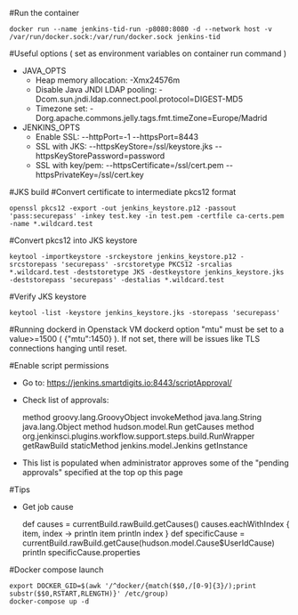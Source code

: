 
#Run the container
```
docker run --name jenkins-tid-run -p8080:8080 -d --network host -v /var/run/docker.sock:/var/run/docker.sock jenkins-tid
```

#Useful options ( set as environment variables on container run command )
  - JAVA_OPTS
    - Heap memory allocation: -Xmx24576m 
    - Disable Java JNDI LDAP pooling: -Dcom.sun.jndi.ldap.connect.pool.protocol=DIGEST-MD5
    - Timezone set: -Dorg.apache.commons.jelly.tags.fmt.timeZone=Europe/Madrid
  - JENKINS_OPTS
    - Enable SSL: --httpPort=-1 --httpsPort=8443
    - SSL with JKS: --httpsKeyStore=/ssl/keystore.jks --httpsKeyStorePassword=password
    - SSL with key/pem: --httpsCertificate=/ssl/cert.pem  --httpsPrivateKey=/ssl/cert.key

#JKS build 
  #Convert certificate to intermediate pkcs12 format
  ```
  openssl pkcs12 -export -out jenkins_keystore.p12 -passout 'pass:securepass' -inkey test.key -in test.pem -certfile ca-certs.pem -name *.wildcard.test
  ```
  #Convert pkcs12 into JKS keystore
  ```
  keytool -importkeystore -srckeystore jenkins_keystore.p12 -srcstorepass 'securepass' -srcstoretype PKCS12 -srcalias *.wildcard.test -deststoretype JKS -destkeystore jenkins_keystore.jks -deststorepass 'securepass' -destalias *.wildcard.test
  ```
  #Verify JKS keystore
  ```
  keytool -list -keystore jenkins_keystore.jks -storepass 'securepass'
  ```

#Running dockerd in Openstack VM
  dockerd option "mtu" must be set to a value>=1500 ( {"mtu":1450} ). If not set, there will be issues like TLS connections hanging until reset.

#Enable script permissions

  - Go to: https://jenkins.smartdigits.io:8443/scriptApproval/
  - Check list of approvals:

    method groovy.lang.GroovyObject invokeMethod java.lang.String java.lang.Object
    method hudson.model.Run getCauses
    method org.jenkinsci.plugins.workflow.support.steps.build.RunWrapper getRawBuild
    staticMethod jenkins.model.Jenkins getInstance
  
  - This list is populated when administrator approves some of the "pending approvals" specified at the top op this page

#Tips

  - Get job cause

    def causes = currentBuild.rawBuild.getCauses()
    causes.eachWithIndex { item, index ->
      println item
      println index
    }
    def specificCause = currentBuild.rawBuild.getCause(hudson.model.Cause$UserIdCause)
    println specificCause.properties

#Docker compose launch
  ```
  export DOCKER_GID=$(awk '/^docker/{match($$0,/[0-9]{3}/);print substr($$0,RSTART,RLENGTH)}' /etc/group)
  docker-compose up -d
  ```
